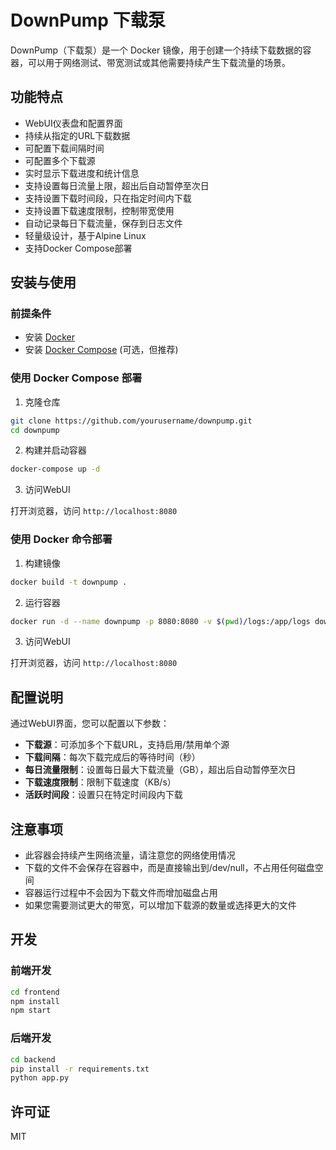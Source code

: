 # DownPump 下载泵

DownPump（下载泵）是一个 Docker 镜像，用于创建一个持续下载数据的容器，可以用于网络测试、带宽测试或其他需要持续产生下载流量的场景。

## 功能特点

- WebUI仪表盘和配置界面
- 持续从指定的URL下载数据
- 可配置下载间隔时间
- 可配置多个下载源
- 实时显示下载进度和统计信息
- 支持设置每日流量上限，超出后自动暂停至次日
- 支持设置下载时间段，只在指定时间内下载
- 支持设置下载速度限制，控制带宽使用
- 自动记录每日下载流量，保存到日志文件
- 轻量级设计，基于Alpine Linux
- 支持Docker Compose部署

## 安装与使用

### 前提条件

- 安装 [Docker](https://docs.docker.com/get-docker/)
- 安装 [Docker Compose](https://docs.docker.com/compose/install/) (可选，但推荐)

### 使用 Docker Compose 部署

1. 克隆仓库

```bash
git clone https://github.com/yourusername/downpump.git
cd downpump
```

2. 构建并启动容器

```bash
docker-compose up -d
```

3. 访问WebUI

打开浏览器，访问 `http://localhost:8080`

### 使用 Docker 命令部署

1. 构建镜像

```bash
docker build -t downpump .
```

2. 运行容器

```bash
docker run -d --name downpump -p 8080:8080 -v $(pwd)/logs:/app/logs downpump
```

3. 访问WebUI

打开浏览器，访问 `http://localhost:8080`

## 配置说明

通过WebUI界面，您可以配置以下参数：

- **下载源**：可添加多个下载URL，支持启用/禁用单个源
- **下载间隔**：每次下载完成后的等待时间（秒）
- **每日流量限制**：设置每日最大下载流量（GB），超出后自动暂停至次日
- **下载速度限制**：限制下载速度（KB/s）
- **活跃时间段**：设置只在特定时间段内下载

## 注意事项

- 此容器会持续产生网络流量，请注意您的网络使用情况
- 下载的文件不会保存在容器中，而是直接输出到/dev/null，不占用任何磁盘空间
- 容器运行过程中不会因为下载文件而增加磁盘占用
- 如果您需要测试更大的带宽，可以增加下载源的数量或选择更大的文件

## 开发

### 前端开发

```bash
cd frontend
npm install
npm start
```

### 后端开发

```bash
cd backend
pip install -r requirements.txt
python app.py
```

## 许可证

MIT
